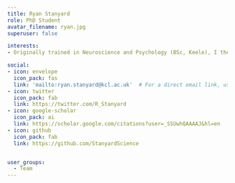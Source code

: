 ```yaml
---
title: Ryan Stanyard
role: PhD Student
avatar_filename: ryan.jpg
superuser: false

interests:
- Originally trained in Neuroscience and Psychology (BSc, Keele), I then specialised in Neuroimaging (MSc, MRes, KCL). My PhD examines the origin of functional connectivity across the lifespan, with a particular focus on what can we learn about excitatory/inhibitory balance from EEG aperiodic exponent. 

social:
- icon: envelope
  icon_pack: fas
  link: 'mailto:ryan.stanyard@kcl.ac.uk'  # For a direct email link, use "mailto:test@example.org".
- icon: twitter
  icon_pack: fab
  link: https://twitter.com/R_Stanyard
- icon: google-scholar
  icon_pack: ai
  link: https://scholar.google.com/citations?user=_SSUwhQAAAAJ&hl=en
- icon: github
  icon_pack: fab
  link: https://github.com/StanyardScience


user_groups:
  - Team
---
```

